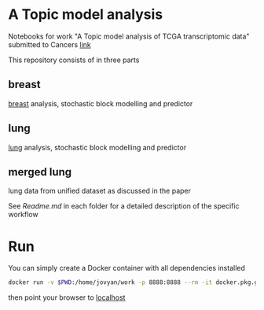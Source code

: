 # A Topic model analysis
Notebooks for work "A Topic model analysis of TCGA transcriptomic data" submitted to Cancers [link]()

This repository consists of in three parts

## breast
[breast](breast) analysis, stochastic block modelling and predictor

## lung
[lung](lung) analysis, stochastic block modelling and predictor

## merged lung
lung data from unified dataset as discussed in the paper

See *Readme.md* in each folder for a detailed description of the specific workflow

# Run
You can simply create a Docker container with all dependencies installed

```bash
docker run -v $PWD:/home/jovyan/work -p 8888:8888 --rm -it docker.pkg.github.com/fvalle1/cancers/topic:latest
```

then point your browser to [localhost](localhost:8888)
